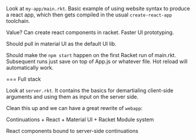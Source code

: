 Look at `my-app/main.rkt`.  Basic example of using website syntax to produce
a react app, which then gets compiled in the usual `create-react-app` toolchain.

Value?  Can create react components in racket.  Faster UI prototyping.

Should pull in material UI as the default UI lib.

Should make the `npm start` happen on the first Racket run of main.rkt.  Subsequent
runs just save on top of App.js or whatever file.  Hot reload will automatically work.

=== Full stack

Look at `server.rkt`.  It contains the basics for demartialing client-side arguments
and using them as input on the server side. 

Clean this up and we can have a great rewrite of `webapp`:

Continuations + React + Material UI + Racket Module system

React components bound to server-side continuations

